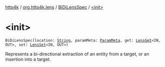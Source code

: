 [http4k](../../index.md) / [org.http4k.lens](../index.md) / [BiDiLensSpec](index.md) / [&lt;init&gt;](./-init-.md)

# &lt;init&gt;

`BiDiLensSpec(location: `[`String`](https://kotlinlang.org/api/latest/jvm/stdlib/kotlin/-string/index.html)`, paramMeta: `[`ParamMeta`](../-param-meta/index.md)`, get: `[`LensGet`](../-lens-get/index.md)`<IN, OUT>, set: `[`LensSet`](../-lens-set/index.md)`<IN, OUT>)`

Represents a bi-directional extraction of an entity from a target, or an insertion into a target.

